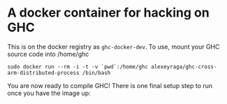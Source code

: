 # A docker container for hacking on GHC

This is on the docker registry as `ghc-docker-dev`.
To use, mount your GHC source code into /home/ghc

    sudo docker run --rm -i -t -v `pwd`:/home/ghc alexeyraga/ghc-cross-arm-distributed-process /bin/bash

You are now ready to compile GHC!
There is one final setup step to run once you have the image up:

